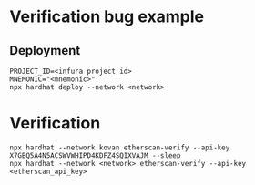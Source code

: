 # Verification bug example

## Deployment

```shell
PROJECT_ID=<infura project id>
MNEMONIC="<mnemonic>"
npx hardhat deploy --network <network>
```

# Verification

```shell
npx hardhat --network kovan etherscan-verify --api-key X7GBQ5A4N5ACSWVWHIPD4KDFZ4SQIXVAJM --sleep
npx hardhat --network <network> etherscan-verify --api-key <etherscan_api_key>
```
